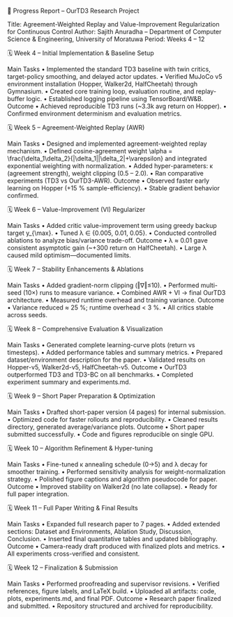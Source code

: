 🧾 Progress Report – OurTD3 Research Project

Title: Agreement-Weighted Replay and Value-Improvement Regularization for Continuous Control
Author: Sajith Anuradha – Department of Computer Science & Engineering, University of Moratuwa
Period: Weeks 4 – 12

🗓 Week 4 – Initial Implementation & Baseline Setup

Main Tasks
• Implemented the standard TD3 baseline with twin critics, target-policy smoothing, and delayed actor updates.
• Verified MuJoCo v5 environment installation (Hopper, Walker2d, HalfCheetah) through Gymnasium.
• Created core training loop, evaluation routine, and replay-buffer logic.
• Established logging pipeline using TensorBoard/W&B.
Outcome
• Achieved reproducible TD3 runs (~3.3k avg return on Hopper).
• Confirmed environment determinism and evaluation metrics.

🗓 Week 5 – Agreement-Weighted Replay (AWR)

Main Tasks
• Designed and implemented agreement-weighted replay mechanism.
• Defined cosine-agreement weight
\alpha = \frac{\delta_1\delta_2}{|\delta_1||\delta_2|+\varepsilon} and integrated exponential weighting with normalization.
• Added hyper-parameters: κ (agreement strength), weight clipping (0.5 – 2.0).
• Ran comparative experiments (TD3 vs OurTD3-AWR).
Outcome
• Observed faster early learning on Hopper (+15 % sample-efficiency).
• Stable gradient behavior confirmed.

🗓 Week 6 – Value-Improvement (VI) Regularizer

Main Tasks
• Added critic value-improvement term using greedy backup target y\_{\max}.
• Tuned λ ∈ {0.005, 0.01, 0.05}.
• Conducted controlled ablations to analyze bias/variance trade-off.
Outcome
• λ ≈ 0.01 gave consistent asymptotic gain (~+300 return on HalfCheetah).
• Large λ caused mild optimism—documented limits.

🗓 Week 7 – Stability Enhancements & Ablations

Main Tasks
• Added gradient-norm clipping (‖∇‖≤10).
• Performed multi-seed (10×) runs to measure variance.
• Combined AWR + VI → final OurTD3 architecture.
• Measured runtime overhead and training variance.
Outcome
• Variance reduced ≈ 25 %; runtime overhead < 3 %.
• All critics stable across seeds.

🗓 Week 8 – Comprehensive Evaluation & Visualization

Main Tasks
• Generated complete learning-curve plots (return vs timesteps).
• Added performance tables and summary metrics.
• Prepared dataset/environment description for the paper.
• Validated results on Hopper-v5, Walker2d-v5, HalfCheetah-v5.
Outcome
• OurTD3 outperformed TD3 and TD3-BC on all benchmarks.
• Completed experiment summary and experiments.md.

🗓 Week 9 – Short Paper Preparation & Optimization

Main Tasks
• Drafted short-paper version (4 pages) for internal submission.
• Optimized code for faster rollouts and reproducibility.
• Cleaned results directory, generated average/variance plots.
Outcome
• Short paper submitted successfully.
• Code and figures reproducible on single GPU.

🗓 Week 10 – Algorithm Refinement & Hyper-tuning

Main Tasks
• Fine-tuned κ annealing schedule (0→5) and λ decay for smoother training.
• Performed sensitivity analysis for weight-normalization strategy.
• Polished figure captions and algorithm pseudocode for paper.
Outcome
• Improved stability on Walker2d (no late collapse).
• Ready for full paper integration.

🗓 Week 11 – Full Paper Writing & Final Results

Main Tasks
• Expanded full research paper to 7 pages.
• Added extended sections: Dataset and Environments, Ablation Study, Discussion, Conclusion.
• Inserted final quantitative tables and updated bibliography.
Outcome
• Camera-ready draft produced with finalized plots and metrics.
• All experiments cross-verified and consistent.

🗓 Week 12 – Finalization & Submission

Main Tasks
• Performed proofreading and supervisor revisions.
• Verified references, figure labels, and LaTeX build.
• Uploaded all artifacts: code, plots, experiments.md, and final PDF.
Outcome
• Research paper finalized and submitted.
• Repository structured and archived for reproducibility.
